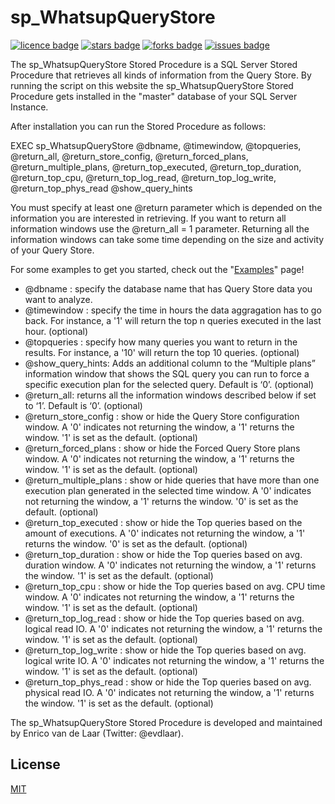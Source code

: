 # sp_WhatsupQueryStore
[![licence badge]][licence]
[![stars badge]][stars]
[![forks badge]][forks]
[![issues badge]][issues]

[licence badge]:https://img.shields.io/badge/license-MIT-blue.svg
[stars badge]:https://img.shields.io/github/stars/Evdlaar/sp_WhatsupQueryStore.svg
[forks badge]:https://img.shields.io/github/forks/Evdlaar/sp_WhatsupQueryStore.svg
[issues badge]:https://img.shields.io/github/issues/Evdlaar/sp_WhatsupQueryStore.svg

[licence]:https://github.com/Evdlaar/sp_WhatsupQueryStore/blob/master/LICENSE.md
[stars]:https://github.com/Evdlaar/sp_WhatsupQueryStore/stargazers
[forks]:https://github.com/Evdlaar/sp_WhatsupQueryStore/network
[issues]:https://github.com/Evdlaar/sp_WhatsupQueryStore/issues

The sp_WhatsupQueryStore Stored Procedure is a SQL Server Stored Procedure that retrieves all kinds of information from the Query Store. 
By running the script on this website the sp_WhatsupQueryStore Stored Procedure gets installed in the "master" database of your SQL Server Instance.

After installation you can run the Stored Procedure as follows:

EXEC sp_WhatsupQueryStore 
    @dbname, 
	@timewindow, 
	@topqueries,
	@return_all,
	@return_store_config,
	@return_forced_plans,
	@return_multiple_plans,
	@return_top_executed,
	@return_top_duration,
	@return_top_cpu,
	@return_top_log_read,
	@return_top_log_write,
	@return_top_phys_read
	@show_query_hints
	
You must specify at least one @return parameter which is depended on the information you are interested in retrieving. 
If you want to return all information windows use the @return_all = 1 parameter. 
Returning all the information windows can take some time depending on the size and activity of your Query Store.

For some examples to get you started, check out the "[Examples](https://github.com/Evdlaar/sp_WhatsupQueryStore/wiki/Examples)" page!

- @dbname : specify the database name that has Query Store data you want to analyze.
- @timewindow : specify the time in hours the data aggragation has to go back. For instance, a '1' will return the top n queries executed in the last hour. (optional)
- @topqueries : specify how many queries you want to return in the results. For instance, a '10' will return the top 10 queries. (optional)
- @show_query_hints: Adds an additional column to the “Multiple plans” information window that shows the SQL query you can run to force a specific execution plan for the selected query. Default is ‘0’. (optional)
- @return_all: returns all the information windows described below if set to ‘1’. Default is ‘0’. (optional)
- @return_store_config : show or hide the Query Store configuration window. A '0' indicates not returning the window, a '1' returns the window. '1' is set as the default. (optional)
- @return_forced_plans : show or hide the Forced Query Store plans window. A '0' indicates not returning the window, a '1' returns the window. '1' is set as the default. (optional)
- @return_multiple_plans : show or hide queries that have more than one execution plan generated in the selected time window. A '0' indicates not returning the window, a '1' returns the window. '0' is set as the default. (optional)
- @return_top_executed : show or hide the Top queries based on the amount of executions. A '0' indicates not returning the window, a '1' returns the window. '0' is set as the default. (optional)
- @return_top_duration : show or hide the Top queries based on avg. duration window.  A '0' indicates not returning the window, a '1' returns the window. '1' is set as the default. (optional)
- @return_top_cpu : show or hide the Top queries based on avg. CPU time window. A '0' indicates not returning the window, a '1' returns the window. '1' is set as the default. (optional)
- @return_top_log_read : show or hide the Top queries based on avg. logical read IO. A '0' indicates not returning the window, a '1' returns the window. '1' is set as the default. (optional)
- @return_top_log_write : show or hide the Top queries based on avg. logical write IO. A '0' indicates not returning the window, a '1' returns the window. '1' is set as the default. (optional)
- @return_top_phys_read : show or hide the Top queries based on avg. physical read IO. A '0' indicates not returning the window, a '1' returns the window. '1' is set as the default. (optional)

The sp_WhatsupQueryStore Stored Procedure is developed and maintained by Enrico van de Laar (Twitter: @evdlaar).


## License
[MIT](/license.md)